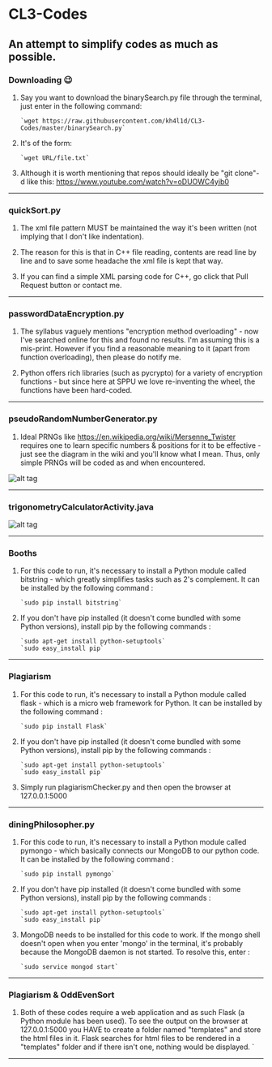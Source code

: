 # CL3-Codes
An attempt to simplify codes as much as possible.
--------------------------------------------------------------------------------------------------------------------------------
### Downloading :wink:

1. Say you want to download the binarySearch.py file through the terminal, just enter in the following command: 

       `wget https://raw.githubusercontent.com/kh4l1d/CL3-Codes/master/binarySearch.py`
       

2. It's of the form: 

       `wget URL/file.txt`

3. Although it is worth mentioning that repos should ideally be "git clone"-d like this: https://www.youtube.com/watch?v=oDUOWC4yib0

--------------------------------------------------------------------------------------------------------------------------------
### quickSort.py

1. The xml file pattern MUST be maintained the way it's been written (not implying that I don't like indentation).

2. The reason for this is that in C++ file reading, contents are read line by line and to save some headache the xml file is kept that way.

3. If you can find a simple XML parsing code for C++, go click that Pull Request button or contact me.

--------------------------------------------------------------------------------------------------------------------------------
### passwordDataEncryption.py

1. The syllabus vaguely mentions "encryption method overloading" - now I've searched online for this and found no results. I'm assuming this is a mis-print. However if you find a reasonable meaning to it (apart from function overloading), then please do notify me.

2. Python offers rich libraries (such as pycrypto) for a variety of encryption functions - but since here at SPPU we love re-inventing the wheel, the functions have been hard-coded.

--------------------------------------------------------------------------------------------------------------------------------
### pseudoRandomNumberGenerator.py

1. Ideal PRNGs like https://en.wikipedia.org/wiki/Mersenne_Twister requires one to learn specific numbers & positions for it to be effective - just see the diagram in the wiki and you'll know what I mean. Thus, only simple PRNGs will be coded as and when encountered.

![alt tag](https://i.stack.imgur.com/ZWHjC.gif)

--------------------------------------------------------------------------------------------------------------------------------
### trigonometryCalculatorActivity.java

![alt tag](https://github.com/kh4l1d/CL3-Codes/blob/master/trigonometryCalculatorPic.png)

--------------------------------------------------------------------------------------------------------------------------------
### Booths

1. For this code to run, it's necessary to install a Python module called bitstring - which greatly simplifies tasks such as 2's complement. It can be installed by the following command : 

       `sudo pip install bitstring`
       

2. If you don't have pip installed (it doesn't come bundled with some Python versions), install pip by the following commands :

       `sudo apt-get install python-setuptools`
       `sudo easy_install pip`

--------------------------------------------------------------------------------------------------------------------------------
### Plagiarism

1. For this code to run, it's necessary to install a Python module called flask - which is a micro web framework for Python. It can be installed by the following command : 

       `sudo pip install Flask`
       

2. If you don't have pip installed (it doesn't come bundled with some Python versions), install pip by the following commands :

       `sudo apt-get install python-setuptools`
       `sudo easy_install pip`

3. Simply run plagiarismChecker.py and then open the browser at 127.0.0.1:5000
--------------------------------------------------------------------------------------------------------------------------------
### diningPhilosopher.py

1. For this code to run, it's necessary to install a Python module called pymongo - which basically connects our MongoDB to our python code. It can be installed by the following command : 

       `sudo pip install pymongo`
       

2. If you don't have pip installed (it doesn't come bundled with some Python versions), install pip by the following commands :

       `sudo apt-get install python-setuptools`
       `sudo easy_install pip`

3. MongoDB needs to be installed for this code to work. If the mongo shell doesn't open when you enter 'mongo' in the terminal, it's probably because the MongoDB daemon is not started. To resolve this, enter :
       
       `sudo service mongod start`
--------------------------------------------------------------------------------------------------------------------------------
### Plagiarism & OddEvenSort

1. Both of these codes require a web application and as such Flask (a Python module has been used). To see the output on the browser at 127.0.0.1:5000 you HAVE to create a folder named "templates" and store the html files in it. Flask searches for html files to be rendered in a "templates" folder and if there isn't one, nothing would be displayed.
`
--------------------------------------------------------------------------------------------------------------------------------
